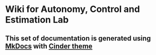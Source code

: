 # Wiki for Autonomy, Control and Estimation Lab

## This set of documentation is generated using [MkDocs](http://www.mkdocs.org/) with [Cinder theme](http://sourcefoundry.org/cinder/)
